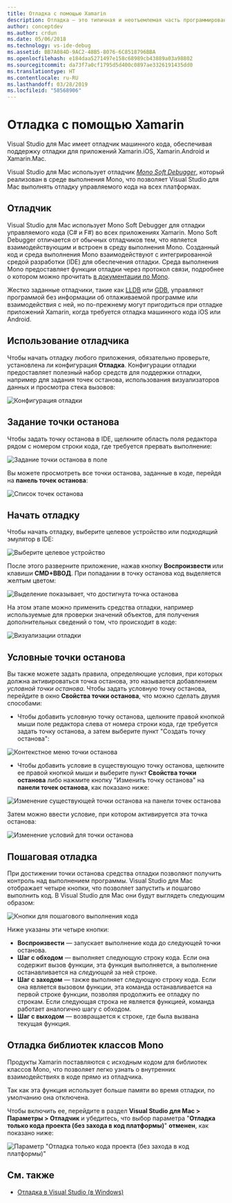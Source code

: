 ```yaml
---
title: Отладка с помощью Xamarin
description: Отладка — это типичная и неотъемлемая часть программирования. Являясь сформировавшейся интегрированной средой разработки, Visual Studio для Mac предоставляет обширный набор функций для облегчения отладки. Эта статья описывает использование всего арсенала средств отладки в Visual Studio для Mac — от безопасной отладки до визуализации данных.
author: conceptdev
ms.author: crdun
ms.date: 05/06/2018
ms.technology: vs-ide-debug
ms.assetid: BB7A084D-9AC2-48B5-8076-6C8518796BBA
ms.openlocfilehash: e184daa5271497e158c68989cb43889a03a98802
ms.sourcegitcommit: da73f7a0cf1795d5d400c0897ae3326191435dd0
ms.translationtype: HT
ms.contentlocale: ru-RU
ms.lasthandoff: 03/28/2019
ms.locfileid: "58568906"
---
```

# <a name="debugging-with-xamarin"></a>Отладка с помощью Xamarin

Visual Studio для Mac имеет отладчик машинного кода, обеспечивая поддержку отладки для приложений Xamarin.iOS, Xamarin.Android и Xamarin.Mac.

Visual Studio для Mac использует отладчик [*Mono Soft Debugger*](http://www.mono-project.com/docs/advanced/runtime/docs/soft-debugger/), который реализован в среде выполнения Mono, что позволяет Visual Studio для Mac выполнять отладку управляемого кода на всех платформах.

## <a name="the-debugger"></a>Отладчик

Visual Studio для Mac использует Mono Soft Debugger для отладки управляемого кода (C# и F#) во всех приложениях Xamarin. Mono Soft Debugger отличается от обычных отладчиков тем, что является взаимодействующим и встроен в среду выполнения Mono. Созданный код и среда выполнения Mono взаимодействуют с интегрированной средой разработки (IDE) для обеспечения отладки. Среда выполнения Mono предоставляет функции отладки через протокол связи, подробнее о котором можно прочитать [в документации по Mono](http://www.mono-project.com/docs/advanced/runtime/docs/soft-debugger-wire-format/).

Жестко заданные отладчики, такие как [LLDB]( http://lldb.llvm.org/index.html) или [GDB]( https://www.gnu.org/software/gdb/), управляют программой без информации об отлаживаемой программе или взаимодействия с ней, но по-прежнему могут пригодиться при отладке приложений Xamarin, когда требуется отладка машинного кода iOS или Android.

## <a name="using-the-debugger"></a>Использование отладчика

Чтобы начать отладку любого приложения, обязательно проверьте, установлена ли конфигурация **Отладка**. Конфигурации отладки предоставляет полезный набор средств для поддержки отладки, например для задания точек останова, использования визуализаторов данных и просмотра стека вызовов:

![Конфигурация отладки](media/debugging-image_0.png)

## <a name="setting-a-breakpoint"></a>Задание точки останова

Чтобы задать точку останова в IDE, щелкните область поля редактора рядом с номером строки кода, где требуется прервать выполнение:

![Задание точки останова в поле](media/debugging-image0.png)

Вы можете просмотреть все точки останова, заданные в коде, перейдя на **панель точек останова**:

![Список точек останова](media/debugging-image0a.png)

## <a name="start-debugging"></a>Начать отладку

Чтобы начать отладку, выберите целевое устройство или подходящий эмулятор в IDE:

![Выберите целевое устройство](media/debugging-image1.png)

После этого разверните приложение, нажав кнопку **Воспроизвести** или клавиши **CMD+ВВОД**. При попадании в точку останова код выделяется желтым цветом:

![Выделение показывает, что достигнута точка останова](media/debugging-image2.png)

На этом этапе можно применить средства отладки, например используемые для проверки значений объектов, для получения дополнительных сведений о том, что происходит в коде:

![Визуализации отладки](media/debugging-image3.png)

## <a name="conditional-breakpoints"></a>Условные точки останова

Вы также можете задать правила, определяющие условия, при которых должна активироваться точка останова, это называется добавлением *условной точки останова*. Чтобы задать условную точку останова, перейдите в окно **Свойства точки останова**, что можно сделать двумя способами:

* Чтобы добавить условную точку останова, щелкните правой кнопкой мыши поле редактора слева от номера строки кода, где требуется задать точку останова, а затем выберите пункт "Создать точку останова":

 ![Контекстное меню точки останова](media/debugging-image4.png)

* Чтобы добавить условие в существующую точку останова, щелкните ее правой кнопкой мыши и выберите пункт **Свойства точки останова** либо нажмите кнопку "Изменить точку останова" на **панели точек останова**, как показано ниже:

 ![Изменение существующей точки останова на панели точек останова](media/debugging-image5.png)

Затем можно ввести условие, при котором активируется эта точка останова:

 ![Изменение условий для точки останова](media/debugging-image6.png)

## <a name="stepping-through-code"></a>Пошаговая отладка

При достижении точки останова средства отладки позволяют получить контроль над выполнением программы. Visual Studio для Mac отображает четыре кнопки, что позволяет запустить и пошагово выполнить код. В Visual Studio для Mac они будут выглядеть следующим образом:

 ![Кнопки для пошагового выполнения кода](media/debugging-image7.png)

Ниже указаны эти четыре кнопки:

* **Воспроизвести** — запускает выполнение кода до следующей точки останова.
* **Шаг с обходом** — выполняет следующую строку кода. Если она содержит вызов функции, эта функция выполняется, а выполнение останавливается на *следующей* за ней строке.
* **Шаг с заходом** — также выполняет следующую строку кода. Если она является вызовом функции, эта команда останавливается на первой строке функции, позволяя продолжить ее отладку по строкам. Если следующая строка не является функцией, команда работает аналогично шагу с обходом.
* **Шаг с выходом** — возвращается к строке, где была вызвана текущая функция.

## <a name="debugging-monos-class-libraries"></a>Отладка библиотек классов Mono

Продукты Xamarin поставляются с исходным кодом для библиотек классов Mono, что позволяет легко узнать о внутренних взаимодействиях в коде прямо из отладчика.

Так как эта функция использует больше памяти во время отладки, по умолчанию она отключена.

Чтобы включить ее, перейдите в раздел **Visual Studio для Mac > Параметры > Отладчик** и убедитесь, что выбор параметра "**Отладка только кода проекта (без захода в код платформы)**" **отменен**, как показано ниже:

![Параметр "Отладка только кода проекта (без захода в код платформы)"](media/debugging-image8.png)

## <a name="see-also"></a>См. также

- [Отладка в Visual Studio (в Windows)](/visualstudio/debugger/)